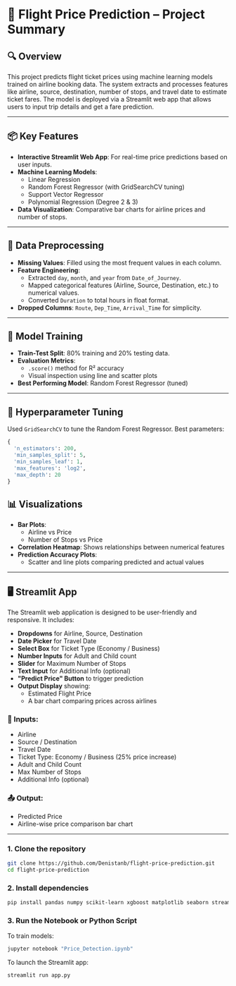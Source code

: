 # 🛫 Flight Price Prediction – Project Summary

## 🔍 Overview
This project predicts flight ticket prices using machine learning models trained on airline booking data. The system extracts and processes features like airline, source, destination, number of stops, and travel date to estimate ticket fares. The model is deployed via a Streamlit web app that allows users to input trip details and get a fare prediction.

---

## 📦 Key Features
- **Interactive Streamlit Web App**: For real-time price predictions based on user inputs.
- **Machine Learning Models**:
  - Linear Regression
  - Random Forest Regressor (with GridSearchCV tuning)
  - Support Vector Regressor
  - Polynomial Regression (Degree 2 & 3)
- **Data Visualization**: Comparative bar charts for airline prices and number of stops.

---

## 🧹 Data Preprocessing
- **Missing Values**: Filled using the most frequent values in each column.
- **Feature Engineering**:
  - Extracted `day`, `month`, and `year` from `Date_of_Journey`.
  - Mapped categorical features (Airline, Source, Destination, etc.) to numerical values.
  - Converted `Duration` to total hours in float format.
- **Dropped Columns**: `Route`, `Dep_Time`, `Arrival_Time` for simplicity.

---

## 🧠 Model Training
- **Train-Test Split**: 80% training and 20% testing data.
- **Evaluation Metrics**:
  - `.score()` method for R² accuracy
  - Visual inspection using line and scatter plots
- **Best Performing Model**: Random Forest Regressor (tuned)

---

## 🧪 Hyperparameter Tuning
Used `GridSearchCV` to tune the Random Forest Regressor. Best parameters:

```python
{
  'n_estimators': 200,
  'min_samples_split': 5,
  'min_samples_leaf': 1,
  'max_features': 'log2',
  'max_depth': 20
}
```

## 📊 Visualizations
- **Bar Plots**:
  - Airline vs Price
  - Number of Stops vs Price
- **Correlation Heatmap**: Shows relationships between numerical features
- **Prediction Accuracy Plots**:
  - Scatter and line plots comparing predicted and actual values

---

## 🖥️ Streamlit App
The Streamlit web application is designed to be user-friendly and responsive. It includes:

- **Dropdowns** for Airline, Source, Destination
- **Date Picker** for Travel Date
- **Select Box** for Ticket Type (Economy / Business)
- **Number Inputs** for Adult and Child count
- **Slider** for Maximum Number of Stops
- **Text Input** for Additional Info (optional)
- **"Predict Price" Button** to trigger prediction
- **Output Display** showing:
  - Estimated Flight Price
  - A bar chart comparing prices across airlines
### 🔢 Inputs:
- Airline
- Source / Destination
- Travel Date
- Ticket Type: Economy / Business (25% price increase)
- Adult and Child Count
- Max Number of Stops
- Additional Info (optional)

### 📤 Output:
- Predicted Price
- Airline-wise price comparison bar chart

---

### 1. Clone the repository
```bash
git clone https://github.com/Denistanb/flight-price-prediction.git
cd flight-price-prediction
```
 
### 2. Install dependencies
```bash
pip install pandas numpy scikit-learn xgboost matplotlib seaborn streamlit jupyter
```

### 3. Run the Notebook or Python Script
To train models:  
```bash
jupyter notebook "Price_Detection.ipynb"
```
To launch the Streamlit app:  
```bash
streamlit run app.py
```
